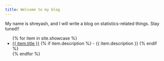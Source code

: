 ```yaml
---
title: Welcome to my blog
---
```


My name is shreyash, and I will write a blog on statistics-related things. Stay tuned!!


<ul>
  {% for item in site.showcase %}
    <li>
      <a href="{{ item.url }}">{{ item.title }}</a>
      {% if item.description %}
        - {{ item.description }}
      {% endif %}
    </li>
  {% endfor %}
</ul>
